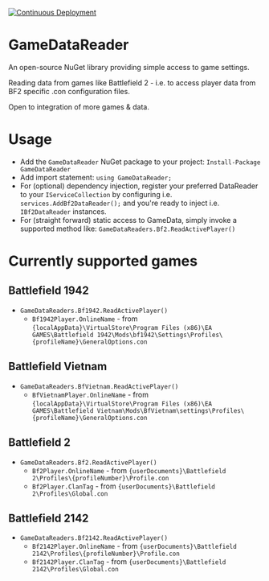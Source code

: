 [![Continuous Deployment](https://img.shields.io/github/workflow/status/TwitchPlaysBF2/GameDataReader/Continuous%20Deployment?label=Continuous%20Deployment&logo=github&style=flat-square)](https://github.com/TwitchPlaysBF2/GameDataReader/actions/workflows/Continuous%20Deployment.yaml)

# GameDataReader
An open-source NuGet library providing simple access to game settings.

Reading data from games like Battlefield 2 - i.e. to access player data from BF2 specific .con configuration files.

Open to integration of more games & data.

# Usage

- Add the `GameDataReader` NuGet package to your project: `Install-Package GameDataReader`
- Add import statement: `using GameDataReader;`
- For (optional) dependency injection, register your preferred DataReader to your `IServiceCollection` by configuring i.e. `services.AddBf2DataReader();` and you're ready to inject i.e. `IBf2DataReader` instances.
- For (straight forward) static access to GameData, simply invoke a supported method like: `GameDataReaders.Bf2.ReadActivePlayer()`

# Currently supported games

## Battlefield 1942

- `GameDataReaders.Bf1942.ReadActivePlayer()`
    - `Bf1942Player.OnlineName` - from `{localAppData}\VirtualStore\Program Files (x86)\EA GAMES\Battlefield 1942\Mods\bf1942\Settings\Profiles\{profileName}\GeneralOptions.con`

## Battlefield Vietnam

- `GameDataReaders.BfVietnam.ReadActivePlayer()`
  - `BfVietnamPlayer.OnlineName` - from `{localAppData}\VirtualStore\Program Files (x86)\EA GAMES\Battlefield Vietnam\Mods\BfVietnam\settings\Profiles\{profileName}\GeneralOptions.con`

## Battlefield 2

- `GameDataReaders.Bf2.ReadActivePlayer()`
    - `Bf2Player.OnlineName` - from `{userDocuments}\Battlefield 2\Profiles\{profileNumber}\Profile.con`
    - `Bf2Player.ClanTag` - from `{userDocuments}\Battlefield 2\Profiles\Global.con`

## Battlefield 2142

- `GameDataReaders.Bf2142.ReadActivePlayer()`
  - `Bf2142Player.OnlineName` - from `{userDocuments}\Battlefield 2142\Profiles\{profileNumber}\Profile.con`
  - `Bf2142Player.ClanTag` - from `{userDocuments}\Battlefield 2142\Profiles\Global.con`
